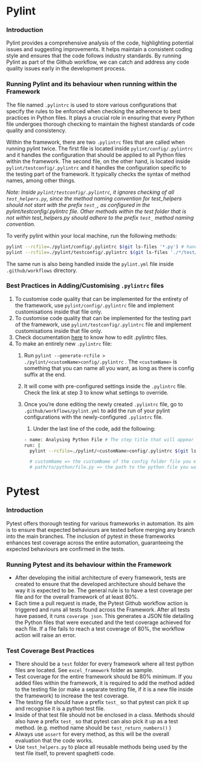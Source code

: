 # Pylint

### Introduction

Pylint provides a comprehensive analysis of the code, highlighting potential issues and suggesting improvements. It helps maintain a consistent coding style and ensures that the code follows industry standards. By running Pylint as part of the Github workflow, we can catch and address any code quality issues early in the development process.

### Running Pylint and its behaviour when running within the Framework

The file named `.pylintrc` is used to store various configurations that specify the rules to be enforced when checking the adherence to best practices in Python files. It plays a crucial role in ensuring that every Python file undergoes thorough checking to maintain the highest standards of code quality and consistency.

Within the framework, there are two `.pylintrc` files that are called when running pylint twice. The first file is located inside `pylint/config/.pylintrc` and it handles the configuration that should be applied to all Python files within the framework. The second file, on the other hand, is located inside `pylint/testconfig/.pylintrc` and it handles the configuration specific to the testing part of the framework. It typically checks the syntax of method names, among other things.

*Note: Inside `pylint/testconfig/.pylintrc`, it ignores checking of all `test_helpers.py`, since the method naming convention for test_helpers should not start with the prefix `test_`, as configured in the pylint/testconfig/.pylintrc file. Other methods within the test folder that is not within test_helpers.py should adhere to the prefix `test_` method naming convention.*

To verify pylint within your local machine, run the following methods:

```bash
pylint --rcfile=./pylint/config/.pylintrc $(git ls-files '*.py') # handles the first run where it checks the entirety of the code in the framework
pylint --rcfile=./pylint/testconfig/.pylintrc $(git ls-files './*/test/*.py')# handles the second run where it checks the test folder inside the framework
```

The same run is also being handled inside the `pylint.yml` file inside `.github/workflows` directory. 

### Best Practices in Adding/Customising `.pylintrc` files

1. To customise code quality that can be implemented for the entirety of the framework, use `pylint/config/.pylintrc` file and implement customisations inside that file only.
2. To customise code quality that can be implemented for the testing part of the framework, use `pylint/testconfig/.pylintrc` file and implement customisations inside that file only.
3. Check documentation [here](https://docs.pylint.org) to know how to edit .pylintrc files.
4. To make an entirely new `.pylintrc` file:
    1. Run `pylint --generate-rcfile > ./pylint/<customName>config/.pylintrc` . The `<customName>` is something that you can name all you want, as long as there is config suffix at the end.
    2. It will come with pre-configured settings inside the `.pylintrc` file. Check the link at step 3 to know what settings to override.
    3. Once you’re done editing the newly created `.pylintrc` file, go to `.github/workflows/pylint.yml` to add the run of your pylint configurations with the newly-configured `.pylintrc` file.
        1. Under the last line of the code, add the following:

        ```bash
        - name: Analysing Python File # The step title that will appear on Github.
        run: |
          pylint --rcfile=./pylint/<customName>config/.pylintrc $(git ls-files 'path/to/python/file.py')

          # customName => the customName of the config folder file you made.
          # path/to/python/file.py => the path to the python file you want to test. You can substitute with with a regex format to test list of python files that will satisfy the regex line.
        ```

# Pytest

### Introduction

Pytest offers thorough testing for various frameworks in automation. Its aim is to ensure that expected behaviours are tested before merging any branch into the main branches. The inclusion of pytest in these frameworks enhances test coverage across the entire automation, guaranteeing the expected behaviours are confirmed in the tests.

### Running Pytest and its behaviour within the Framework

- After developing the initial architecture of every framework, tests are created to ensure that the developed architecture should behave the way it is expected to be. The general rule is to have a test coverage per file and for the overall framework of at least 80%.
- Each time a pull request is made, the Pytest Github workflow action is triggered and runs all tests found across the Framework. After all tests have passed, it runs `coverage json`. This generates a JSON file detailing the Python files that were executed and the test coverage achieved for each file. If a file fails to reach a test coverage of 80%, the workflow action will raise an error.

### Test Coverage Best Practices

- There should be a `test` folder for every framework where all test python files are located. See `excel_framework` folder as sample.
- Test coverage for the entire framework should be 80% minimum. If you added files within the framework, it is required to add the method added to the testing file (or make a separate testing file, if it is a new file inside the framework) to increase the test coverage.
- The testing file should have a prefix `test_` so that pytest can pick it up and recognise it is a python test file.
- Inside of that test file should not be enclosed in a class. Methods should also have a prefix `test_`  so that pytest can also pick it up as a test method. (e.g. method name should be `test_return_numbers()` )
- Always use `assert` for every method, as this will be the overall evaluation that the code works.
- Use `test_helpers.py` to place all reusable methods being used by the test file itself, to prevent spaghetti code.